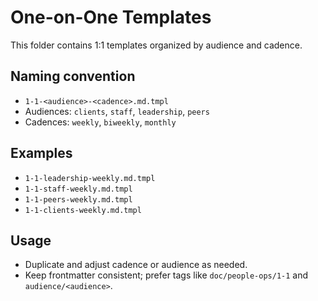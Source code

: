 # One-on-One Templates

This folder contains 1:1 templates organized by audience and cadence.

## Naming convention

- `1-1-<audience>-<cadence>.md.tmpl`
- Audiences: `clients`, `staff`, `leadership`, `peers`
- Cadences: `weekly`, `biweekly`, `monthly`

## Examples

- `1-1-leadership-weekly.md.tmpl`
- `1-1-staff-weekly.md.tmpl`
- `1-1-peers-weekly.md.tmpl`
- `1-1-clients-weekly.md.tmpl`

## Usage

- Duplicate and adjust cadence or audience as needed.
- Keep frontmatter consistent; prefer tags like `doc/people-ops/1-1` and `audience/<audience>`.

